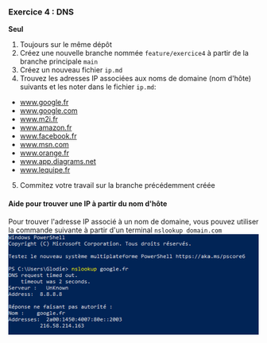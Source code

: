 ### Exercice 4 : DNS

**Seul**

1. Toujours sur le même dépôt
2. Créez une nouvelle branche nommée `feature/exercice4` à partir de la branche principale `main` 
3. Créez un nouveau fichier `ip.md`
4. Trouvez les adresses IP associées aux noms de domaine (nom d'hôte) suivants et les noter dans le fichier `ip.md`:

- www.google.fr
- www.google.com
- www.m2i.fr
- www.amazon.fr
- www.facebook.fr
- www.msn.com
- www.orange.fr
- www.app.diagrams.net
- www.lequipe.fr

5. Commitez votre travail sur la branche précédemment créée

#### Aide pour trouver une IP à partir du nom d'hôte

Pour trouver l'adresse IP associé à un nom de domaine, vous pouvez utiliser la commande suivante à partir d'un terminal
`nslookup domain.com`
![nslookup](img/nslookup.png)